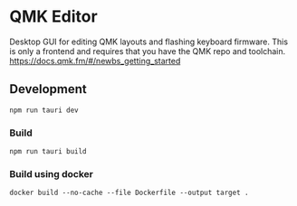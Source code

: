 # QMK Editor
Desktop GUI for editing QMK layouts and flashing keyboard firmware. This is only a frontend and requires that you have the QMK repo and toolchain. https://docs.qmk.fm/#/newbs_getting_started

## Development
`npm run tauri dev`
### Build
`npm run tauri build`
### Build using docker
`docker build --no-cache --file Dockerfile --output target .`
